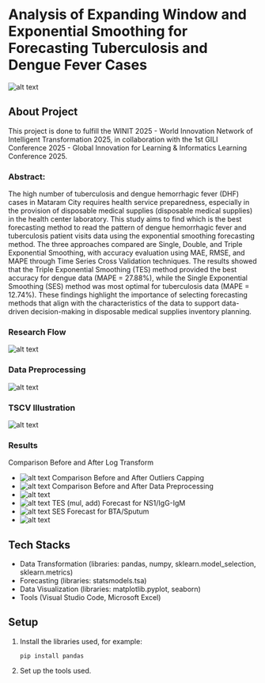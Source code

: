 # Analysis of Expanding Window and Exponential Smoothing for Forecasting Tuberculosis and Dengue Fever Cases
![alt text](https://github.com/arumkinanthi/exponential-smoothing-expanding-window-forecast-for-tuberculosis-and-dhf-cases/blob/main/assets/poster.png)

## About Project
This project is done to fulfill the WINIT 2025 - World Innovation Network of Intelligent Transformation 2025, in collaboration with the 1st GILI Conference 2025 - Global Innovation for Learning & Informatics Learning Conference 2025.
### Abstract:
The high number of tuberculosis and dengue hemorrhagic fever (DHF) cases in Mataram City requires health service preparedness, especially in the provision of disposable medical supplies (disposable medical supplies) in the health center laboratory. This study aims to find which is the best forecasting method to read the pattern of dengue hemorrhagic fever and tuberculosis patient visits data using the exponential smoothing forecasting method. The three approaches compared are Single, Double, and Triple Exponential Smoothing, with accuracy evaluation using MAE, RMSE, and MAPE through Time Series Cross Validation techniques. The results showed that the Triple Exponential Smoothing (TES) method provided the best accuracy for dengue data (MAPE = 27.88%), while the Single Exponential Smoothing (SES) method was most optimal for tuberculosis data (MAPE = 12.74%). These findings highlight the importance of selecting forecasting methods that align with the characteristics of the data to support data-driven decision-making in disposable medical supplies inventory planning.
### Research Flow
![alt text](https://github.com/arumkinanthi/exponential-smoothing-expanding-window-forecast-for-tuberculosis-and-dhf-cases/blob/main/assets/research_flow.png)
### Data Preprocessing
![alt text](https://github.com/arumkinanthi/exponential-smoothing-expanding-window-forecast-for-tuberculosis-and-dhf-cases/blob/main/assets/data_prep.png)
### TSCV Illustration
![alt text](https://github.com/arumkinanthi/exponential-smoothing-expanding-window-forecast-for-tuberculosis-and-dhf-cases/blob/main/assets/tscv.png)
### Results
   Comparison Before and After Log Transform
- ![alt text](https://github.com/arumkinanthi/exponential-smoothing-expanding-window-forecast-for-tuberculosis-and-dhf-cases/blob/main/assets/before_after_log_transform.png)
   Comparison Before and After Outliers Capping
- ![alt text](https://github.com/arumkinanthi/exponential-smoothing-expanding-window-forecast-for-tuberculosis-and-dhf-cases/blob/main/assets/before_after_outliers_capping.png)
   Comparison Before and After Data Preprocessing
- ![alt text](https://github.com/arumkinanthi/exponential-smoothing-expanding-window-forecast-for-tuberculosis-and-dhf-cases/blob/main/assets/before_after_pre_processing1.png)
- ![alt text](https://github.com/arumkinanthi/exponential-smoothing-expanding-window-forecast-for-tuberculosis-and-dhf-cases/blob/main/assets/before_after_pre_processing2.png)
   TES (mul, add) Forecast for NS1/IgG-IgM 
- ![alt text](https://github.com/arumkinanthi/exponential-smoothing-expanding-window-forecast-for-tuberculosis-and-dhf-cases/blob/main/assets/tes_muladd_ns1.png)
   SES Forecast for BTA/Sputum
- ![alt text](https://github.com/arumkinanthi/exponential-smoothing-expanding-window-forecast-for-tuberculosis-and-dhf-cases/blob/main/assets/ses_bta.png)

## Tech Stacks
- Data Transformation (libraries: pandas, numpy, sklearn.model_selection, sklearn.metrics)
- Forecasting (libraries: statsmodels.tsa)
- Data Visualization (libraries: matplotlib.pyplot, seaborn)
- Tools (Visual Studio Code, Microsoft Excel)

## Setup 
1. Install the libraries used, for example:
   ```
   pip install pandas
   ```
2. Set up the tools used.
